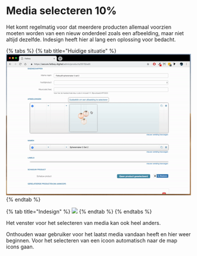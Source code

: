 # Media selecteren 10%

Het komt regelmatig voor dat meerdere producten allemaal voorzien moeten worden van een nieuw onderdeel zoals een afbeelding, maar niet altijd dezelfde. Indesign heeft hier al lang een oplossing voor bedacht.

{% tabs %}
{% tab title="Huidige situatie" %}
![](../.gitbook/assets/ezgif-1-5b7d5ce9ce26.gif)
{% endtab %}

{% tab title="Indesign" %}
![](../.gitbook/assets/indesign_images.gif)
{% endtab %}
{% endtabs %}

Het venster voor het selecteren van media kan ook heel anders. 

Onthouden waar gebruiker voor het laatst media vandaan heeft en hier weer beginnen. Voor het selecteren van een icoon automatisch naar de map icons gaan. 

